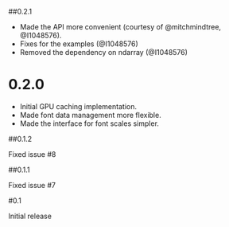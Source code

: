 ##0.2.1

* Made the API more convenient (courtesy of @mitchmindtree, @I1048576).
* Fixes for the examples (@I1048576)
* Removed the dependency on ndarray (@I1048576)

# 0.2.0

* Initial GPU caching implementation.
* Made font data management more flexible.
* Made the interface for font scales simpler.

##0.1.2

Fixed issue #8

##0.1.1

Fixed issue #7

#0.1

Initial release
